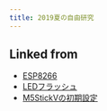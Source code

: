 ```yaml
---
title: 2019夏の自由研究
---
```

## Linked from

* [ESP8266](/ESP8266)
* [LEDフラッシュ](/LEDフラッシュ)
* [M5StickVの初期設定](/M5StickVの初期設定)
